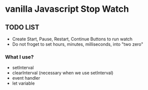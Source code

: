 # vanilla Javascript Stop Watch

## TODO LIST
- Create Start, Pause, Restart, Continue Buttons to run watch
- Do not froget to set hours, minutes, milliseconds, into "two zero"

### What I use?
- setInterval
- clearInterval (necessary when we use setInterval)
- event handler
- let variable